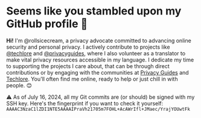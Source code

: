# Seems like you stambled upon my GitHub profile 👀

**Hi!** I'm @rollsicecream, a privacy advocate committed to advancing online security and personal privacy. I actively contribute to projects like [@techlore](https://github.com/techlore) and [@privacyguides](https://github.com/privacyguides), where I also volunteer as a translator to make vital privacy resources accessible in my language. I dedicate my time to supporting the projects I care about, that can be through direct contributions or by engaging with the communities at [Privacy Guides](https://discuss.privacyguides.net) and [Techlore](https://discuss.techlore.tech). You'll often find me online, ready to help or just chill in with people. 😊

⚠️  As of July 16, 2024, all my Git commits are (or should) be signed with my SSH key. Here's the fingerprint if you want to check it yourself: `AAAAC3NzaC1lZDI1NTE5AAAAIPraVh21705m7FOHL+AcAWrIfl+JMaec/YrajYOUwtFk`

